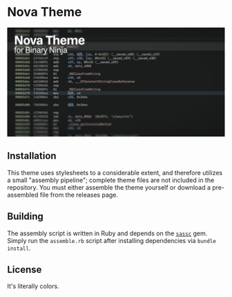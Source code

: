# Nova Theme

![Theme Preview](img/banner.png)

## Installation

This theme uses stylesheets to a considerable extent, and therefore utilizes a
small "assembly pipeline"; complete theme files are not included in the
repository. You must either assemble the theme yourself or download a
pre-assembled file from the releases page.

## Building

The assembly script is written in Ruby and depends on the
[`sassc`](https://github.com/sass/sassc-ruby/) gem. Simply run the `assemble.rb`
script after installing dependencies via `bundle install`.

## License

It's literally colors.
